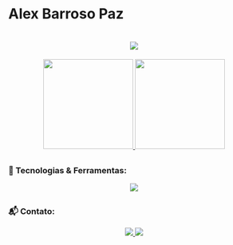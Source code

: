 ﻿# Alex Barroso Paz 
<h1 align="center">
  <a href="https://git.io/typing-svg">
    <img src="https://readme-typing-svg.herokuapp.com?font=Verdana&pause=1000&color=60FFCA&center=true&vCenter=true&width=435&lines=Olá!+Meu+nome+é+Alex+Barroso+Paz.;Sou+um+Desenvolvedor+Full+Stack.">
  </a>
</h1>

<div align="center">
  <a href="https://github.com/finntroll89">
    <img height="180em" src="https://github-readme-stats.vercel.app/api?username=finntroll89&show_icons=true&theme=aura&include_all_commits=true&count_private=true"/>
    <img height="180em" src="https://github-readme-stats.vercel.app/api/top-langs/?username=finntroll89&layout=compact&langs_count=7&theme=aura"/>
  </a>
</div>

##

### 🚀 Tecnologias & Ferramentas:

<p align="center">
  <a href="https://skillicons.dev">
    <img src="https://skillicons.dev/icons?i=html,css,javascript,typescript,react,next,nodejs,express,python,django,java,spring,mysql,postgresql,firebase,mongodb,docker,git,linux,vscode" />
  </a>
</p>

##

### 📬 Contato:

<div align="center">
  <a href="mailto:wallezpaz@gmail.com">
    <img src="https://img.shields.io/badge/-Gmail-%23333?style=for-the-badge&logo=gmail&logoColor=white" target="_blank">
  </a>
  <a href="www.linkedin.com/in/alex-barroso-paz" target="_blank">
    <img src="https://img.shields.io/badge/-LinkedIn-%230077B5?style=for-the-badge&logo=linkedin&logoColor=white" target="_blank">
  </a>
</div>
